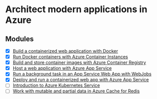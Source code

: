 # Architect modern applications in Azure


## Modules

- [x] [Build a containerized web application with Docker](https://docs.microsoft.com/en-us/learn/modules/intro-to-containers/)
- [x] [Run Docker containers with Azure Container Instances](https://docs.microsoft.com/en-us/learn/modules/run-docker-with-azure-container-instances/)
- [x] [Build and store container images with Azure Container Registry](https://docs.microsoft.com/en-us/learn/modules/build-and-store-container-images/)
- [x] [Host a web application with Azure App Service](https://docs.microsoft.com/en-us/learn/modules/host-a-web-app-with-azure-app-service/)
- [x] [Run a background task in an App Service Web App with WebJobs](https://docs.microsoft.com/en-us/learn/modules/run-web-app-background-task-with-webjobs/)
- [x] [Deploy and run a containerized web app with Azure App Service](https://docs.microsoft.com/en-us/learn/modules/deploy-run-container-app-service/)
- [ ] [Introduction to Azure Kubernetes Service](https://docs.microsoft.com/en-us/learn/modules/intro-to-azure-kubernetes-service/)
- [ ] [Work with mutable and partial data in Azure Cache for Redis](https://docs.microsoft.com/en-us/learn/modules/work-with-mutable-and-partial-data-in-a-redis-cache/)
